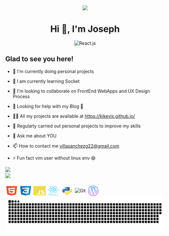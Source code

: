 <div align="center">
  <a href="#"><img src="https://user-images.githubusercontent.com/91026290/199279083-9e86f1a4-8d87-41b9-b60c-798d520bb87b.gif"></a>  
</div>

<h1 align="center">Hi 👋, I'm Joseph</h1>

<div align="center">

![React.js](https://img.shields.io/badge/react.js-%230073CF.svg?style=for-the-badge&logo=React&logoColor=blue&color=white)
<!-- ![Next.js](https://img.shields.io/badge/next.js-%230073CF.svg?style=for-the-badge&logo=Next.js&logoColor=white&color=000000) -->
<!-- ![TailwindCSS](https://img.shields.io/badge/tailwindcss-%230073CF.svg?style=for-the-badge&logo=TailwindCSS&logoColor=white&color=06B6D4) -->
<!-- ![ChakraUI](https://img.shields.io/badge/CHAKRAUI-%230073CF.svg?style=for-the-badge&logo=CHAKRAUI&logoColor=white&color=blue) -->
<!-- ![Node.js](https://img.shields.io/badge/node.js-%230073CF.svg?style=for-the-badge&logo=Node.js&logoColor=white&color=339933) -->

</div>

<h2>Glad to see you here!</h2>

- 🔭 I'm currently doing personal projects

- 🌱 I am currently learning Socket

- 👯 I'm looking to collaborate on FrontEnd WebApps and UX Design Process

- 🤝 Looking for help with my Blog 🤙

- 👨‍💻 All my projects are available at https://kikevis.github.io/

- 📝 Regularly carried out personal projects to improve my skills

- 💬 Ask me about YOU

- 📫 How to contact me villasanchezg22@gmail.com

- ⚡ Fun fact vim user without linux env 😅

<div>
  <div>
    <img height="200" src="https://github-readme-stats.vercel.app/api/top-langs/?username=kikevis&layout=compact&theme=tokyonight&count_private=true"> <br>
    <img height="200" src="https://github-readme-stats.vercel.app/api?username=kikevis&theme=tokyonight&show_icons=true&count_private=true">
  </div>
</div>

<div style="display: inline_block"><br>
  <img align="center" alt="HTML" height="30" width="40" src="https://raw.githubusercontent.com/devicons/devicon/master/icons/html5/html5-original.svg">
  <img align="center" alt="CSS" height="30" width="40" src="https://raw.githubusercontent.com/devicons/devicon/master/icons/css3/css3-original.svg">
  <img align="center" alt="Js" height="30" width="40" src="https://raw.githubusercontent.com/devicons/devicon/master/icons/javascript/javascript-plain.svg">
  <img align="center" alt="React" height="30" width="40" src="https://raw.githubusercontent.com/devicons/devicon/master/icons/react/react-original-wordmark.svg">
  <!--    <img align="center" alt="Nextjs" height="30" width="46" src="https://raw.githubusercontent.com/JosephVTX/icons/main/nextjs-icon.svg"> -->
  <img align="center" alt="Python" height="30" width="40" src="https://raw.githubusercontent.com/devicons/devicon/master/icons/python/python-original.svg">
  <!--   <img align="center" alt="Selenium" height="30" width="40" src="https://raw.githubusercontent.com/JosephVTX/icons/main/selenium-icon.svg"> -->
  <!--  <img align="center" alt="NodeJs" height="30" width="40" src="https://raw.githubusercontent.com/JosephVTX/icons/main/nodejs-icon.svg"> -->
  <!--   <img align="center" alt="Tailwind" height="30" width="40" src="https://camo.githubusercontent.com/5734d0669fe22ce04a1cb989a156cd32c379875f6bca56d5210c9432824856d9/68747470733a2f2f7777772e766563746f726c6f676f2e7a6f6e652f6c6f676f732f7461696c77696e646373732f7461696c77696e646373732d69636f6e2e737667"> -->
  <!--  <img align="center" alt="Redux" height="30" width="40" src="https://raw.githubusercontent.com/devicons/devicon/master/icons/redux/redux-original.svg"> -->
  <!--   <img align="center" alt="Firebase" height="30" width="40" src="https://www.vectorlogo.zone/logos/firebase/firebase-icon.svg"> -->
  <img align="center" alt="Git" height="30" width="40" src="https://camo.githubusercontent.com/fbfcb9e3dc648adc93bef37c718db16c52f617ad055a26de6dc3c21865c3321d/68747470733a2f2f7777772e766563746f726c6f676f2e7a6f6e652f6c6f676f732f6769742d73636d2f6769742d73636d2d69636f6e2e737667">
  <!--  <img align="center" alt="Photoshop" height="30" width="40" src="https://upload.wikimedia.org/wikipedia/commons/a/af/Adobe_Photoshop_CC_icon.svg"> -->
  <!--  <img align="center" alt="Illustrator" height="30" width="40" src="https://upload.wikimedia.org/wikipedia/commons/f/fb/Adobe_Illustrator_CC_icon.svg"> -->
  <!--  <img align="center" alt="Postman" height="30" width="40" src="https://www.svgrepo.com/show/354202/postman-icon.svg"> -->
  <img align="center" alt="Wordpress" height="40" width="40" src="https://raw.githubusercontent.com/JosephVTX/icons/main/icons8-wordpress.svg">
  <!--  <img align="center" alt="Wix" height="40" width="40" src="https://raw.githubusercontent.com/JosephVTX/icons/main/wix-icon.svg"> -->
  <!--  <img align="center" alt="Autocad" height="40" width="40" src="https://raw.githubusercontent.com/JosephVTX/icons/main/autocad-icon.svg"> -->
  <!--  <img align="center" alt="Solidworks" height="40" width="40" src="https://raw.githubusercontent.com/JosephVTX/icons/main/solidwork-icon.svg"> -->
</div>
 
<div> 
  <!--   <a href="https://github.com/kikevis?tab=repositories"><img src="https://raw.githubusercontent.com/kikevis/kikevis/output/github-contribution-grid-snake-dark.svg"></a> -->
  <a href="https://github.com/kikevis?tab=repositories"><img src="https://raw.githubusercontent.com/JosephVTX/josephvtx/output/github-contribution-grid-snake-dark.svg"></a>
</div>
